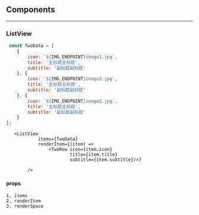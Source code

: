 ## Components
----
###  ListView


``` javascript
 const TwoData = [
    {
        icon: `${IMG_ENDPOINT}image1.jpg`,
        title: '主标题主标题',
        subtitle: '副标题副标题'
    }, {
        icon: `${IMG_ENDPOINT}image2.jpg`,
        title: '主标题主标题',
        subtitle: '副标题副标题'
    }, {
        icon: `${IMG_ENDPOINT}image2.jpg`,
        title: '主标题主标题',
        subtitle: '副标题副标题'
    }
];

```

``` jspx
   <ListView
            items={TwoData}
            renderItem={(item) =>
                <TwoRow icon={item.icon}
                        title={item.title}
                        subtitle={item.subtitle}/>}

        />

```

#### props
    1. items
    2. renderItem
    3. renderSpace